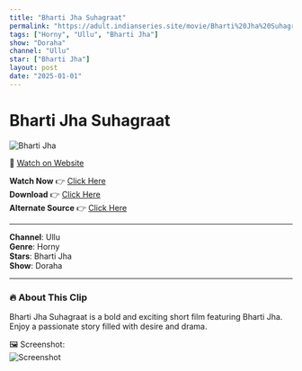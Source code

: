 ```yaml
---
title: "Bharti Jha Suhagraat"
permalink: "https://adult.indianseries.site/movie/Bharti%20Jha%20Suhagraat"
tags: ["Horny", "Ullu", "Bharti Jha"]
show: "Doraha"
channel: "Ullu"
star: ["Bharti Jha"]
layout: post
date: "2025-01-01"
---
```


# Bharti Jha Suhagraat

![Bharti Jha](https://shorts.desisins.com/wp-content/uploads/2023/05/Doraha-Bharti-Jha-Suhagraat-Ullu-shorts.desisins.com_.jpg)

🔗 [Watch on Website](https://adult.indianseries.site/movie/Bharti%20Jha%20Suhagraat)

**Watch Now** 👉 [Click Here](https://adult.indianseries.site/movie/Bharti%20Jha%20Suhagraat)  
**Download** 👉 [Click Here](https://adult.indianseries.site/movie/Bharti%20Jha%20Suhagraat)  
**Alternate Source** 👉 [Click Here](https://adult.indianseries.site/movie/Bharti%20Jha%20Suhagraat)

---

**Channel**: Ullu  
**Genre**: Horny  
**Stars**: Bharti Jha  
**Show**: Doraha

---

### 🔥 About This Clip

Bharti Jha Suhagraat is a bold and exciting short film featuring Bharti Jha. Enjoy a passionate story filled with desire and drama.
 
🖼️ Screenshot:  
![Screenshot](https://shorts.desisins.com/wp-content/uploads/2023/05/Doraha-Bharti-Jha-Suhagraat-Ullu-shorts.desisins.com_.jpg)
